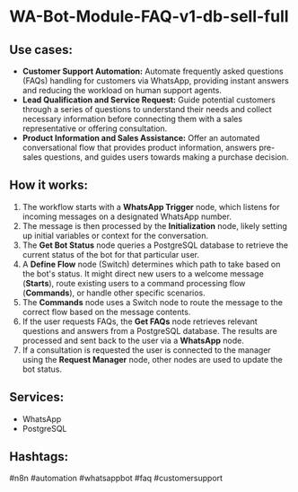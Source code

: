 # WA-Bot-Module-FAQ-v1-db-sell-full

## Use cases:

- **Customer Support Automation:**  Automate frequently asked questions (FAQs) handling for customers via WhatsApp, providing instant answers and reducing the workload on human support agents.
- **Lead Qualification and Service Request:**  Guide potential customers through a series of questions to understand their needs and collect necessary information before connecting them with a sales representative or offering consultation.
- **Product Information and Sales Assistance:** Offer an automated conversational flow that provides product information, answers pre-sales questions, and guides users towards making a purchase decision.

## How it works:

1.  The workflow starts with a **WhatsApp Trigger** node, which listens for incoming messages on a designated WhatsApp number.
2.  The message is then processed by the **Initialization** node, likely setting up initial variables or context for the conversation.
3.  The **Get Bot Status** node queries a PostgreSQL database to retrieve the current status of the bot for that particular user.
4.  A **Define Flow** node (Switch) determines which path to take based on the bot's status.  It might direct new users to a welcome message (**Starts**), route existing users to a command processing flow (**Commands**), or handle other specific scenarios.
5.  The **Commands** node uses a Switch node to route the message to the correct flow based on the message contents.
6.  If the user requests FAQs, the **Get FAQs** node retrieves relevant questions and answers from a PostgreSQL database.  The results are processed and sent back to the user via a **WhatsApp** node.
7.  If a consultation is requested the user is connected to the manager using the **Request Manager** node, other nodes are used to update the bot status.

## Services:

-   WhatsApp
-   PostgreSQL

## Hashtags:

#n8n #automation #whatsappbot #faq #customersupport

